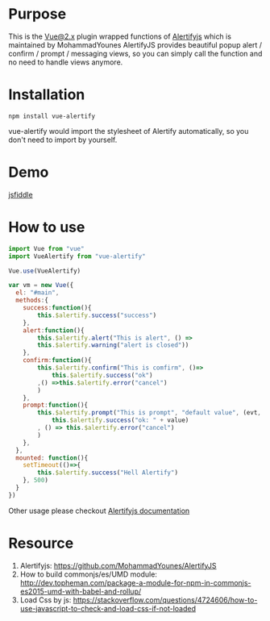 # Purpose 
This is the Vue@2.x plugin wrapped functions of [Alertifyjs](https://github.com/MohammadYounes/AlertifyJS) which is maintained by MohammadYounes 
AlertifyJS provides beautiful popup alert / confirm / prompt / messaging views, so you can simply call the function and no need to handle views anymore.  

# Installation
```
npm install vue-alertify
```
vue-alertify would import the stylesheet of Alertify automatically, so you don't need to import by yourself.

# Demo  
[jsfiddle](https://jsfiddle.net/sj82516/vv9v9crt/)

# How to use
```javascript
import Vue from "vue"
import VueAlertify from "vue-alertify"

Vue.use(VueAlertify)

var vm = new Vue({
  el: "#main",
  methods:{
  	success:function(){
    	this.$alertify.success("success")
    },
    alert:function(){
    	this.$alertify.alert("This is alert", () =>
        this.$alertify.warning("alert is closed"))
    },
    confirm:function(){
    	this.$alertify.confirm("This is comfirm", ()=>
        	this.$alertify.success("ok")
        ,() =>this.$alertify.error("cancel")
        )
    },
    prompt:function(){
    	this.$alertify.prompt("This is prompt", "default value", (evt, value)=>
        	this.$alertify.success("ok: " + value)
        , () => this.$alertify.error("cancel")
        )
    },
  },
  mounted: function(){
  	setTimeout(()=>{
    	this.$alertify.success("Hell Alertify")
    }, 500)
  }
})
```
Other usage please checkout [Alertifyjs documentation](http://alertifyjs.com/guide.html)

# Resource
1. Alertifyjs: https://github.com/MohammadYounes/AlertifyJS
2. How to build commonjs/es/UMD module: http://dev.topheman.com/package-a-module-for-npm-in-commonjs-es2015-umd-with-babel-and-rollup/
3. Load Css by js: https://stackoverflow.com/questions/4724606/how-to-use-javascript-to-check-and-load-css-if-not-loaded